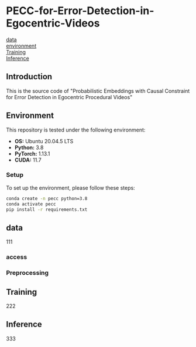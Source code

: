 # PECC-for-Error-Detection-in-Egocentric-Videos

[data](#data)  
[environment](#environment)  
[Training](#Training)   
[Inference](#Inference)   

## Introduction

This is the source code of "Probabilistic Embeddings with Causal Constraint for Error Detection in Egocentric Procedural Videos"

## Environment

This repository is tested under the following environment:
- **OS:** Ubuntu 20.04.5 LTS
- **Python:** 3.8
- **PyTorch:** 1.13.1
- **CUDA:** 11.7

### Setup

To set up the environment, please follow these steps:

```bash
conda create -n pecc python=3.8
conda activate pecc
pip install -r requirements.txt
```

## data
111
### access

### Preprocessing

## Training
222

## Inference
333

